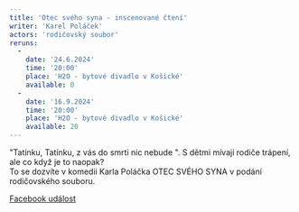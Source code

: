 ```yaml
---
title: 'Otec svého syna - inscenované čtení'
writer: 'Karel Poláček'
actors: 'rodičovský soubor'
reruns:
  -  
    date: '24.6.2024'
    time: '20:00'
    place: 'H2O - bytové divadlo v Košické'
    available: 0
  -  
    date: '16.9.2024'
    time: '20:00'
    place: 'H2O - bytové divadlo v Košické'
    available: 20
---
```

"Tatínku, Tatínku, z vás do smrti nic nebude ". S dětmi mívají rodiče trápení, ale co když je to naopak?  
To se dozvíte v komedii Karla Poláčka OTEC SVÉHO SYNA v podání rodičovského souboru.

[Facebook událost](https://www.facebook.com/events/990592049264885/?rdid=BJjMPHvX6s1wwA6D&share_url=https%3A%2F%2Fwww.facebook.com%2Fshare%2FPRiowoqLnGCKso5m%2F)
